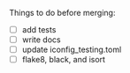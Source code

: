 Things to do before merging:

- [ ] add tests
- [ ] write docs
- [ ] update iconfig_testing.toml
- [ ] flake8, black, and isort
